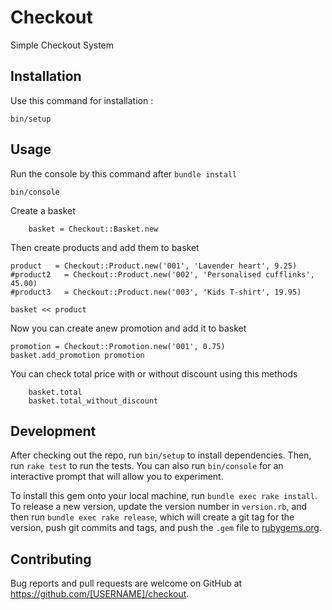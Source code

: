 # Checkout

Simple Checkout System

## Installation

Use this command for installation :

```
bin/setup
```

## Usage
Run the console by this command after `bundle install`
```
bin/console
```
Create a basket
```
    basket = Checkout::Basket.new
```
Then create products and add them to basket
```
product   = Checkout::Product.new('001', 'Lavender heart', 9.25)
#product2   = Checkout::Product.new('002', 'Personalised cufflinks', 45.00)
#product3   = Checkout::Product.new('003', 'Kids T-shirt', 19.95)

basket << product
```
Now you can create anew promotion and add it to basket
```
promotion = Checkout::Promotion.new('001', 0.75)
basket.add_promotion promotion
```
You can check total price with or without discount using this methods
```
    basket.total
    basket.total_without_discount
```

## Development

After checking out the repo, run `bin/setup` to install dependencies. Then, run `rake test` to run the tests. You can also run `bin/console` for an interactive prompt that will allow you to experiment.

To install this gem onto your local machine, run `bundle exec rake install`. To release a new version, update the version number in `version.rb`, and then run `bundle exec rake release`, which will create a git tag for the version, push git commits and tags, and push the `.gem` file to [rubygems.org](https://rubygems.org).

## Contributing

Bug reports and pull requests are welcome on GitHub at https://github.com/[USERNAME]/checkout.
